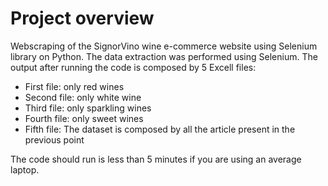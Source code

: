 # Project overview
Webscraping of the SignorVino wine e-commerce website using Selenium library on Python. The data extraction was performed using Selenium.
The output after running the code is composed by 5 Excell files:
  - First file: only red wines
  - Second file: only white wine
  - Third file: only sparkling wines
  - Fourth file: only sweet wines
  - Fifth file: The dataset is composed by all the article present in the previous point

The code should run is less than 5 minutes if you are using an average laptop.
